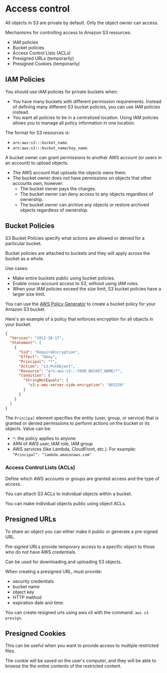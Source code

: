 # Access control

All objects in S3 are private by default. Only the object owner can access.

Mechanisms for controlling access to Amazon S3 resources:
- IAM policies
- Bucket policies
- Access Control Lists (ACLs)
- Presigned URLs (temporarily)
- Presigned Cookies (temporarily)


## IAM Policies

You should use IAM policies for private buckets when:

- You have many buckets with different permission requirements. Instead of defining many different S3 bucket policies, you can use IAM policies instead.
- You want all policies to be in a centralized location. Using IAM policies allows you to manage all policy information in one location.

The format for S3 resources is:

- `arn:aws:s3:::bucket_name`.
- `arn:aws:s3:::bucket_name/key_name`.

A bucket owner can grant permissions to another AWS account (or users in an account) to upload objects.
- The AWS account that uploads the objects owns them.
- The bucket owner does not have permissions on objects that other accounts own, however:
  - The bucket owner pays the charges.
  - The bucket owner can deny access to any objects regardless of ownership.
  - The bucket owner can archive any objects or restore archived objects regardless of ownership.

## Bucket Policies

S3 Bucket Policies specify what actions are allowed or denied
for a particular bucket.

Bucket policies are attached to buckets and they will apply across the bucket as a whole.

Use cases:
- Make entire buckets public using bucket policies.
- Enable cross-account access to S3, without using IAM roles.
- When your IAM policies exceed the size limit, S3 bucket policies have a larger size limit.

You can use the [AWS Policy Generator](https://awspolicygen.s3.amazonaws.com/policygen.html) to create a bucket policy for your Amazon S3 bucket.

Here's an example of a policy that enforces encryption for all objects in your bucket:

```json
{
  "Version": "2012-10-17",
  "Statement": [
    {
      "Sid": "RequireEncryption",
      "Effect": "Deny",
      "Principal": "*",
      "Action": "s3:PutObject",
      "Resource": "arn:aws:s3:::YOUR_BUCKET_NAME/*",
      "Condition": {
        "StringNotEquals": {
          "s3:x-amz-server-side-encryption": "AES256"
        }
      }
    }
  ]
}
```

The `Principal` element specifies the entity (user, group, or service) that is granted or denied permissions to perform actions on the bucket or its objects. Value can be:
- `*`: the policy applies to anyone
- ARN of AWS user, IAM role, IAM group
- AWS services (like Lambda, CloudFront, etc.). For example: `"Principal": "lambda.amazonaws.com"`


### Access Control Lists (ACLs)

Define which AWS accounts or groups are granted access and the type of access.

You can attach S3 ACLs to individual objects within a bucket.

You can make individual objects public using object ACLs.


## Presigned URLs

To share an object you can either make it public or generate a pre-signed URL.

Pre-signed URLs provide temporary access to a specific object to those who do not have AWS credentials.

Can be used for downloading and uploading S3 objects.

When creating a presigned URL, must provide:
- security credentials
- bucket name
- object key
- HTTP method
- expiration date and time.

You can create resigned urls using aws cli with the command: `aws s3 presign`.


## Presigned Cookies

This can be useful when you want to provide access to multiple restricted files.

The cookie will be saved on the user's computer, and they will be able to browse the the entire contents of the restricted content.